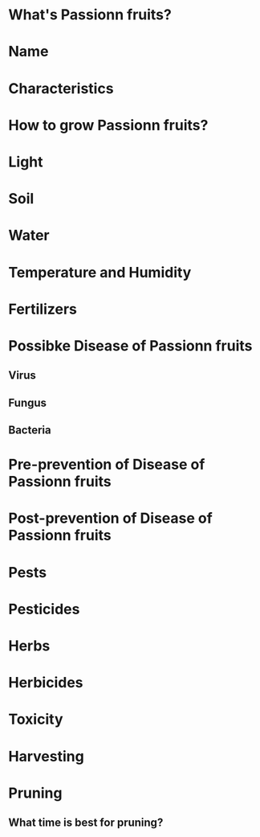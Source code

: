 #  What's  Passionn fruits?
# Name

# Characteristics

# How to grow Passionn fruits?
# Light
# Soil
# Water
# Temperature  and Humidity
# Fertilizers
# Possibke Disease  of  Passionn fruits

## Virus
##  Fungus
##  Bacteria
# Pre-prevention of Disease  of Passionn fruits
# Post-prevention of Disease  of   Passionn fruits
#  Pests
# Pesticides
# Herbs
# Herbicides
#  Toxicity
# Harvesting
# Pruning 
##  What time  is best  for pruning?